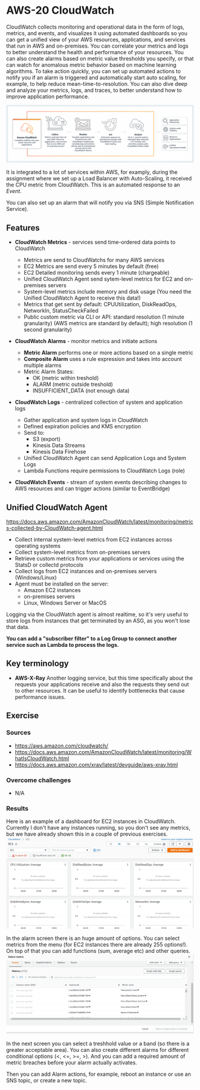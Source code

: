 # AWS-20 CloudWatch
CloudWatch collects monitoring and operational data in the form of logs, metrics, and events, and visualizes it using automated dashboards so you can get a unified view of your AWS resources, applications, and services that run in AWS and on-premises. You can correlate your metrics and logs to better understand the health and performance of your resources. You can also create alarms based on metric value thresholds you specify, or that can watch for anomalous metric behavior based on machine learning algorithms. To take action quickly, you can set up automated actions to notify you if an alarm is triggered and automatically start auto scaling, for example, to help reduce mean-time-to-resolution. You can also dive deep and analyze your metrics, logs, and traces, to better understand how to improve application performance.
  
![AWS-20 1](../00_includes/CLOUD03/AWS-20_1.png)  
  
It is integrated to a lot of services within AWS, for examply, during the assignment where we set up a Load Balancer with Auto-Scaling, it received the CPU metric from CloudWatch. This is an automated response to an *Event*.  
  
You can also set up an alarm that will notify you via SNS (Simple Notification Service).

## Features
- **CloudWatch Metrics** - services send time-ordered data points to CloudWatch
  - Metrics are send to CloudWatchs for many AWS services
  - EC2 Metrics are send every 5 minutes by default (free)
  - EC2 Detailed monitoring sends every 1 minute (chargeable)
  - Unified CloudWatch Agent send sytem-level metrics for EC2 and on-premises servers
  - System-level metrics include memory and disk usage (You need the Unified CloudWatch Agent to receive this data!)
  - Metrics that get sent by default: CPUUtilization, DiskReadOps, NetworkIn, StatusCheckFailed
  - Public custom metric via CLI or API: standard resolution (1 minute granularity) (AWS metrics are standard by default); high resolution (1 second granularity)

- **CloudWatch Alarms** - monitor metrics and initiate actions
  - **Metric Alarm** performs one or more actions based on a single metric
  - **Composite Alarm** uses a rule expression and takes into account multiple alarms
  - Metric Alarm States: 
     - OK (metric within treshold)
     - ALARM (metric outside treshold)
     - INSUFFICIENT_DATA (not enough data)
- **CloudWatch Logs** - centralized collection of system and application logs
  - Gather application and system logs in CloudWatch
  - Defined expiration policies and KMS encryption
  - Send to: 
    - S3 (export)
    - Kinesis Data Streams
    - Kinesis Data Firehose
  - Unified CloudWatch Agent can send Application Logs and System Logs 
  - Lambda Functions require permissions to CloudWatch Logs (role)
- **CloudWatch Events** - stream of system events describing changes to AWS resources and can trigger actions (similar to EventBridge)

## Unified CloudWatch Agent
https://docs.aws.amazon.com/AmazonCloudWatch/latest/monitoring/metrics-collected-by-CloudWatch-agent.html  
  
- Collect internal system-level metrics from EC2 instances across operating systems
- Collect system-level metrics from on-premises servers
- Retrieve custom metrics from your applications or services using the StatsD or collectd protocols
- Collect logs from EC2 instances and on-premises servers (Windows/Linux)
- Agent must be installed on the server:
  - Amazon EC2 instances
  - on-premises servers
  - Linux, Windows Server or MacOS
  
Logging via the CloudWatch agent is almost realtime, so it's very useful to store logs from instances that get terminated by an ASG, as you won't lose that data.  
  
**You can add a "subscriber filter" to a Log Group to connect another service such as Lambda to process the logs.**

## Key terminology
- **AWS-X-Ray** Another logging service, but this time specifically about the requests your applications receive and also the requests they send out to other resources. It can be useful to identify bottlenecks that cause performance issues.  

## Exercise
### Sources
- https://aws.amazon.com/cloudwatch/
- https://docs.aws.amazon.com/AmazonCloudWatch/latest/monitoring/WhatIsCloudWatch.html
- https://docs.aws.amazon.com/xray/latest/devguide/aws-xray.html

### Overcome challenges
- N/A

### Results
Here is an example of a dashboard for EC2 instances in CloudWatch. Currently I don't have any instances running, so you don't see any metrics, but we have already shown this in a couple of previous exercises.   
![AWS-20 2](../00_includes/CLOUD03/AWS-20_2.png)  
  
In the alarm screen there is an huge amount of options. You can select metrics from the menu (for EC2 instances there are already 255 options!). On top of that you can add functions (sum, average etc) and other queries. 
![AWS-20 3](../00_includes/CLOUD03/AWS-20_3.png)  
  
In the next screen you can select a treshhold value or a band (so there is a greater acceptable area). You can also create different alarms for different conditional options (<, <=, >=, >). And you can add a required amount of metric breaches before your alarm actually activates.  
  
Then you can add Alarm actions, for example, reboot an instance or use an SNS topic, or create a new topic.